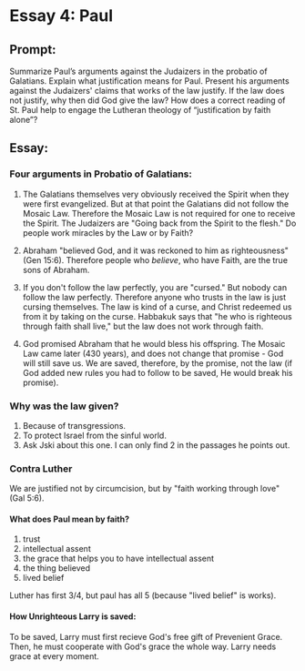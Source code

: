 # Essay 4: Paul

## Prompt: 
Summarize Paul’s arguments
against the Judaizers in the probatio of
Galatians. Explain what justification
means for Paul. Present his arguments
against the Judaizers' claims that works
of the law justify. If the law does not
justify, why then did God give the law?
How does a correct reading of St. Paul
help to engage the Lutheran theology of
“justification by faith alone”? 

## Essay:

### Four arguments in Probatio of Galatians:
   1. The Galatians themselves very obviously
   received the Spirit when they were
   first evangelized. But at that
   point the Galatians did not follow
   the Mosaic Law. Therefore the Mosaic
   Law is not required for one to
   receive the Spirit. The Judaizers are
   "Going back from the Spirit to the
   flesh." Do people work miracles by
   the Law or by Faith?

2. Abraham "believed God, and it was
   reckoned to him as righteousness"
   (Gen 15:6). Therefore people who
   _believe_, who have Faith, are the true sons of
   Abraham.

3. If you don't follow the law
   perfectly, you are "cursed." But
   nobody can follow the law
   perfectly. Therefore anyone who
   trusts in the law is just cursing
   themselves. The law is kind of a
   curse, and Christ redeemed us from it
   by taking on the curse. Habbakuk
   says that "he who is righteous
   through faith shall live," but the
   law does not work through faith.

4. God promised Abraham that he would
   bless his offspring. The Mosaic Law
   came later (430 years), and does not change that
   promise - God will still save us.
   We are saved, therefore, by the
   promise, not the law (if God added
   new rules you had to follow to be
   saved, He would break his promise).

### Why was the law given?
1. Because of transgressions.
2. To protect Israel from the sinful
   world.
3. Ask Jski about this one. I can only
   find 2 in the passages he points out.

### Contra Luther
We are justified not by
circumcision, but by "faith working
through love" (Gal 5:6).

#### What does Paul mean by faith?
1. trust 
2. intellectual assent
3. the grace that helps you to have intellectual assent
4. the thing believed 
5. lived belief

Luther has first 3/4, but paul has all 5 (because "lived belief" is works).

#### How Unrighteous Larry is saved:
To be saved, Larry must first recieve
God's free gift of Prevenient Grace.
Then, he must cooperate with God's
grace the whole way. Larry needs grace
at every moment.
